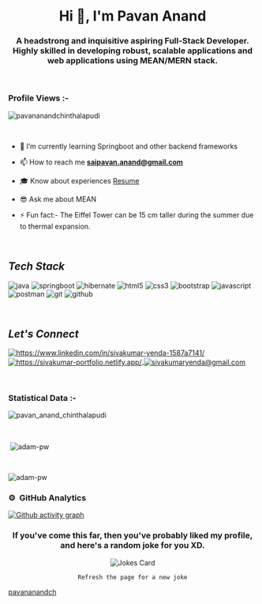 <h1 align="center">Hi 👋, I'm Pavan Anand</h1>
<h3 align="center">A headstrong and inquisitive aspiring Full-Stack Developer. Highly skilled in developing robust, scalable applications and web applications using MEAN/MERN stack.

</h3>

<br>

<p align="right"> <h3>Profile Views :-</h3> <img src="https://komarev.com/ghpvc/?username=yendasivakumar&label=Profile%20views&color=0e75b6&style=flat"
    alt="pavananandchinthalapudi" /> 
  </p>

<br>



- 🌱 I’m currently learning Springboot and other backend frameworks

- 📫 How to reach me **saipavan.anand@gmail.com**

- 🎓 Know about experiences   <a href="https://drive.google.com/file/d/1oh1o53tqNR7b_WiOURaNTWYFzolcfXiM/view?usp=sharing">Resume</a>

- 😎 Ask me about MEAN

- ⚡ Fun fact:- The Eiffel Tower can be 15 cm taller during the summer due to thermal expansion.


<br>
<h2><i>Tech Stack</i></h2>

<p>
    <img src="https://img.shields.io/badge/java-%23ED8B00.svg?style=for-the-badge&logo=java&logoColor=white" alt="java" />
    <img src="https://img.shields.io/badge/spring-%236DB33F.svg?style=for-the-badge&logo=spring&logoColor=white" alt="springboot" />
    <img src="https://img.shields.io/badge/Hibernate-59666C?style=for-the-badge&logo=Hibernate&logoColor=white" alt="hibernate" />
    <img src="https://img.shields.io/badge/HTML5-E34F26?style=for-the-badge&logo=html5&logoColor=white" alt="html5" />
    <img src="https://img.shields.io/badge/CSS3-1572B6?style=for-the-badge&logo=css3&logoColor=white" alt="css3" />
    <img src="https://img.shields.io/badge/Bootstrap-563D7C?style=for-the-badge&logo=bootstrap&logoColor=white" alt="bootstrap" />
    <img src="https://img.shields.io/badge/JavaScript-323330?style=for-the-badge&logo=javascript&logoColor=F7DF1E" alt="javascript" />
    <img src="https://img.shields.io/badge/Postman-FF6C37?style=for-the-badge&logo=Postman&logoColor=white" alt="postman" />
    <img src="https://img.shields.io/badge/Git-f44d27?style=for-the-badge&logo=git&logoColor=white" alt="git" />
    <img src="https://img.shields.io/badge/GitHub-100000?style=for-the-badge&logo=github&logoColor=white" alt="github" />
</p>
<br>





<h2><i>Let's Connect</i></h2>


<p align="left">
    <a href="https://www.linkedin.com/in/v-s-s-pavan-anand-chinthalapudi-906628125/">
        <img align="center" src="https://img.shields.io/badge/LinkedIn-0077B5?style=for-the-badge&logo=linkedin&logoColor=white" alt="https://www.linkedin.com/in/sivakumar-yenda-1587a7141/" />
    </a>
    <a href="[https://sivakumar-portfolio.netlify.app/](https://pavan-anand-portfolio.web.app/)">
        <img align="center" src="https://img.shields.io/badge/Portfolio-18A303?style=for-the-badge&logo=ionic&logoColor=white" alt="https://sivakumar-portfolio.netlify.app/" />
    </a>
    <a title="saipavan.anand@gmail.com" href="mailto:saipavan.anand@gmail.com">
        <img align="center" src="https://img.shields.io/badge/Gmail-D14836?style=for-the-badge&logo=gmail&logoColor=white" alt="sivakumaryenda@gmail.com" />
    </a>
  
</p>

<br>

<h3>Statistical Data :-</h3>
<p><img align="center"
    src="https://github-readme-stats.vercel.app/api/top-langs?username=pavananandch&show_icons=true&locale=en&bg_color=0d1117&text_color=ffffff&layout=compact"
    alt="pavan_anand_chinthalapudi" 
    bg_color=#808080/></p>

<br>

<p>&nbsp;<img align="center" src="https://github-readme-stats.vercel.app/api?username=pavananandch&show_icons=true&locale=en&bg_color=0d1117&text_color=ffffff&repo=pavananand-portfolio"
    alt="adam-pw" /></p>

<br>

<p><img align="center" src="https://github-readme-streak-stats.herokuapp.com/?user=pavananandch&theme=dark&background=0d1117&date_format=M%20j%5B%2C%20Y%5D" alt="adam-pw" /></p>

### ⚙️ &nbsp;GitHub Analytics
[![Github activity graph](https://activity-graph.herokuapp.com/graph?username=pavananandch&theme=react-dark&hide_border=false&color=BDDFFF&line=6E93B5&point=BDDFFF)](https://github.com/yendasivakumar)


<div align="center">
  <h3>If you've come this far, then you've probably liked my profile, and here's a random joke for you XD.</h3>
  <img src="https://readme-jokes.vercel.app/api?theme=react" alt="Jokes Card" />
</div>
<p align="center">
  <code>Refresh the page for a new joke</code>
</p>


[pavananandch](https://github.com/pavananandch)
